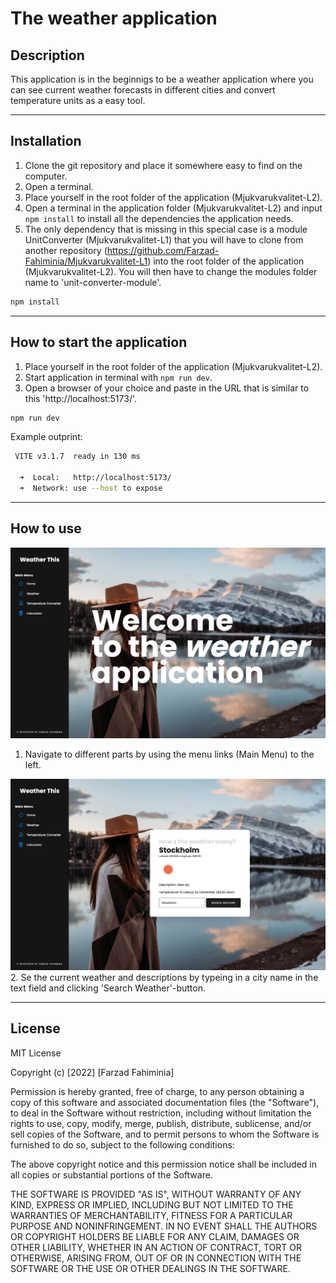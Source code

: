# The weather application

## Description
This application is in the beginnigs to be a weather application where you can see current weather forecasts in different cities and convert temperature units as a easy tool.

<hr>

## Installation
1. Clone the git repository and place it somewhere easy to find on the computer.
2. Open a terminal.
3. Place yourself in the root folder of the application (Mjukvarukvalitet-L2).
4. Open a terminal in the application folder (Mjukvarukvalitet-L2) and input ```npm install``` to install all the dependencies the application needs.
5. The only dependency that is missing in this special case is a module UnitConverter (Mjukvarukvalitet-L1) that you will have to clone from another repository (https://github.com/Farzad-Fahiminia/Mjukvarukvalitet-L1) into the root folder of the application (Mjukvarukvalitet-L2). You will then have to change the modules folder name to 'unit-converter-module'.

```bash
npm install
```
<hr>

## How to start the application
1. Place yourself in the root folder of the application (Mjukvarukvalitet-L2).
2. Start application in terminal with ```npm run dev```.
3. Open a browser of your choice and paste in the URL that is similar to this 'http://localhost:5173/'.

```bash
npm run dev
```

Example outprint:
```bash
 VITE v3.1.7  ready in 130 ms

  ➜  Local:   http://localhost:5173/
  ➜  Network: use --host to expose
```
<hr>

## How to use

![Screenshot of front page](img/the_weather_app-front.png)
1. Navigate to different parts by using the menu links (Main Menu) to the left.

![Screenshot of weather page](img/the_weather_app-weather.png)
2. Se the current weather and descriptions by typeing in a city name in the text field and clicking 'Search Weather'-button.

<hr>

## License
MIT License

Copyright (c) [2022] [Farzad Fahiminia]

Permission is hereby granted, free of charge, to any person obtaining a copy
of this software and associated documentation files (the "Software"), to deal
in the Software without restriction, including without limitation the rights
to use, copy, modify, merge, publish, distribute, sublicense, and/or sell
copies of the Software, and to permit persons to whom the Software is
furnished to do so, subject to the following conditions:

The above copyright notice and this permission notice shall be included in all
copies or substantial portions of the Software.

THE SOFTWARE IS PROVIDED "AS IS", WITHOUT WARRANTY OF ANY KIND, EXPRESS OR
IMPLIED, INCLUDING BUT NOT LIMITED TO THE WARRANTIES OF MERCHANTABILITY,
FITNESS FOR A PARTICULAR PURPOSE AND NONINFRINGEMENT. IN NO EVENT SHALL THE
AUTHORS OR COPYRIGHT HOLDERS BE LIABLE FOR ANY CLAIM, DAMAGES OR OTHER
LIABILITY, WHETHER IN AN ACTION OF CONTRACT, TORT OR OTHERWISE, ARISING FROM,
OUT OF OR IN CONNECTION WITH THE SOFTWARE OR THE USE OR OTHER DEALINGS IN THE
SOFTWARE.